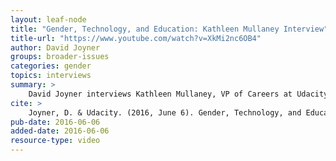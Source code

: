 ```yaml
---
layout: leaf-node
title: "Gender, Technology, and Education: Kathleen Mullaney Interview"
title-url: "https://www.youtube.com/watch?v=XkMi2nc6OB4"
author: David Joyner
groups: broader-issues
categories: gender
topics: interviews
summary: >
    David Joyner interviews Kathleen Mullaney, VP of Careers at Udacity, about Gender, Technology, and Education.
cite: >
    Joyner, D. & Udacity. (2016, June 6). Gender, Technology, and Education: Kathleen Mullaney Interview. Retrieved from https://www.youtube.com/watch?v=XkMi2nc6OB4
pub-date: 2016-06-06
added-date: 2016-06-06
resource-type: video
---
```

